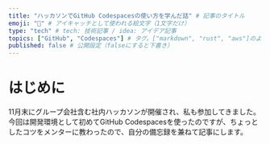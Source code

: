```yaml
---
title: "ハッカソンでGitHub Codespacesの使い方を学んだ話" # 記事のタイトル
emoji: "🐙" # アイキャッチとして使われる絵文字（1文字だけ）
type: "tech" # tech: 技術記事 / idea: アイデア記事
topics: ["GitHub", "Codespaces"] # タグ。["markdown", "rust", "aws"]のように指定する
published: false # 公開設定（falseにすると下書き）
---
```


# はじめに

11月末にグループ会社含む社内ハッカソンが開催され、私も参加してきました。
今回は開発環境として初めてGitHub Codespacesを使ったのですが、ちょっとしたコツをメンターに教わったので、自分の備忘録を兼ねて記事にします。

